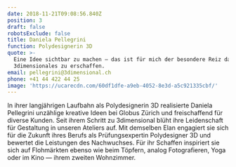 ```yaml
---
date: 2018-11-21T09:08:56.840Z
position: 3
draft: false
robotsExclude: false
title: Daniela Pellegrini
function: Polydesignerin 3D
quote: >-
  Eine Idee sichtbar zu machen — das ist für mich der besondere Reiz daran,
  3dimensionales zu erschaffen.
email: pellegrini@3dimensional.ch
phone: +41 44 422 44 25
image: 'https://ucarecdn.com/60df1dfe-a9eb-4052-8e3d-a5c921335cbf/'
---
```

In ihrer langjährigen Laufbahn als Polydesignerin 3D realisierte Daniela Pellegrini unzählige kreative Ideen bei Globus Zürich und freischaffend für diverse Kunden. Seit ihrem Schritt zu 3dimensional blüht ihre Leidenschaft für Gestaltung in unseren Ateliers auf. Mit demselben Elan engagiert sie sich für die Zukunft ihres Berufs als Prüfungsexpertin Polydesigner 3D und bewertet die Leistungen des Nachwuchses. Für ihr Schaffen inspiriert sie sich auf Flohmärkten ebenso wie beim Töpfern, analog Fotografieren, Yoga oder im Kino — ihrem zweiten Wohnzimmer.
